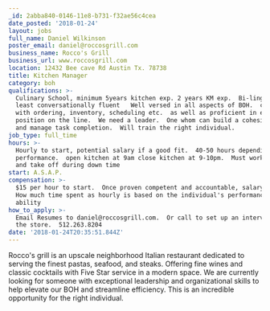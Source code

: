 ```yaml
---
_id: 2abba840-0146-11e8-b731-f32ae56c4cea
date_posted: '2018-01-24'
layout: jobs
full_name: Daniel Wilkinson
poster_email: daniel@roccosgrill.com
business_name: Rocco's Grill
business_url: www.roccosgrill.com
location: 12432 Bee cave Rd Austin Tx. 78738
title: Kitchen Manager
category: boh
qualifications: >-
  Culinary School, minimum 5years kitchen exp. 2 years KM exp.  Bi-lingual or at
  least conversationally fluent   Well versed in all aspects of BOH.  competent
  with ordering, inventory, scheduling etc.  as well as proficient in every
  position on the line.  We need a leader.  One whom can build a cohesive team
  and manage task completion.  Will train the right individual.
job_type: full_time
hours: >-
  Hourly to start, potential salary if a good fit.  40-50 hours depending on
  performance.  open kitchen at 9am close kitchen at 9-10pm.  Must work volume
  and take off during down time
start: A.S.A.P.
compensation: >-
  $15 per hour to start.  Once proven competent and accountable, salary.  TBD. 
  How much time spent as hourly is based on the individual's performance and
  ability
how_to_apply: >-
  Email Resumes to daniel@roccosgrill.com.  Or call to set up an interview at
  the store.  512.263.8204
date: '2018-01-24T20:35:51.844Z'
---
```

Rocco's grill is an upscale neighborhood Italian restaurant dedicated to serving the finest pastas, seafood, and steaks.  Offering fine wines and classic cocktails with Five Star service in a modern space.  We are currently looking for someone with exceptional leadership and organizational skills to help elevate our BOH and streamline efficiency.  This is an incredible opportunity for the right individual.
